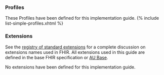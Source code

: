 ### Profiles

These Profiles have been defined for this implementation guide.
{% include list-simple-profiles.xhtml %}

### Extensions

See the [registry of standard extensions]({{site.data.fhir.path}}extensibility-registry.html) for a complete discussion on extensions names used in FHIR.  All extensions used in this guide are defined in the base FHIR specification or [AU Base](http://hl7.org.au/fhir/4.1.0/profiles-and-extensions.html#extensions). 

No extensions have been defined for this implementation guide.
